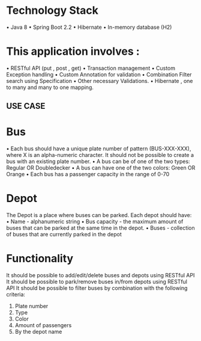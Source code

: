 # Technology Stack
• Java 8
• Spring Boot 2.2
• Hibernate 
• In-memory database (H2)

# This application involves :
• RESTful API (put , post , get)
• Transaction management
• Custom Exception handling
• Custom Annotation for validation
• Combination Filter search using Specification
• Other necessary Validations.
• Hibernate , one to many and many to one mapping.  

## USE CASE

# Bus
• Each bus should have a unique plate number of pattern (BUS-XXX-XXX), where X is an
alpha-numeric character. It should not be possible to create a bus with an existing plate
number. 
• A bus can be of one of the two types: Regular OR Doubledecker
• A bus can have one of the two colors: Green OR Orange
• Each bus has a passenger capacity in the range of 0-70 

# Depot
The Depot is a place where buses can be parked. Each depot should have:
• Name - alphanumeric string
• Bus capacity - the maximum amount of buses that can be parked at the same time in the
depot. 
• Buses - collection of buses that are currently parked in the depot

# Functionality
It should be possible to add/edit/delete buses and depots using RESTful API
It should be possible to park/remove buses in/from depots using RESTful API
It should be possible to filter buses by combination with the following criteria:
1) Plate number
2) Type
3) Color
4) Amount of passengers
5) By the depot name

